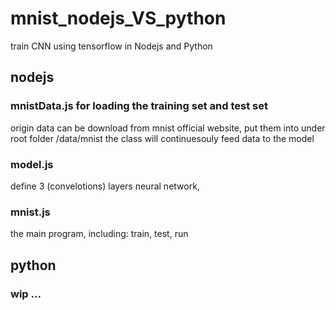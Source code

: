 # mnist_nodejs_VS_python
train CNN using tensorflow in Nodejs and Python

## nodejs

### mnistData.js for loading the training set and test set
origin data can be download from mnist official website, put them into under root folder /data/mnist
the class will continuesouly feed data to the model 

### model.js
define 3 (convelotions) layers neural network, 

### mnist.js
the main program, including: train, test, run

## python

### wip ...

